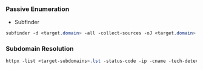 ### Passive Enumeration
  - Subfinder
```CSS
subfinder -d <target.domain> -all -collect-sources -oJ <target.domain>.sub.json
```

### Subdomain Resolution
```CSS
httpx -list <target-subdomains>.lst -status-code -ip -cname -tech-detect -threads 25 -rate-limit 50 -delay 100ms -timeout 10 -resolvers resolvers.txt -output <target-subdomains>.httpx
```
